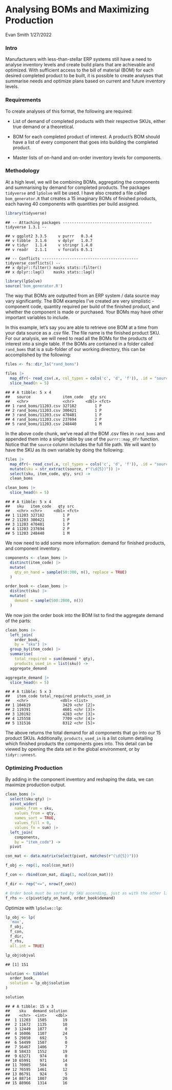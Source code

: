 Analysing BOMs and Maximizing Production
================
Evan Smith
1/27/2022

### Intro

Manufacturers with less-than-stellar ERP systems still have a need to
analyse inventory levels and create build plans that are achievable and
optimized. With sufficient access to the bill of material (BOM) for each
desired completed product to be built, it is possible to create analyses
that summarise needs and optimize plans based on current and future
inventory levels.

### Requirements

To create analyses of this format, the following are required:

-   List of demand of completed products with their respective SKUs,
    either true demand or a theoretical.

-   BOM for each completed product of interest. A product’s BOM should
    have a list of every component that goes into building the completed
    product.

-   Master lists of on-hand and on-order inventory levels for
    components.

### Methodology

At a high level, we will be combining BOMs, aggregating the components
and summarising by demand for completed products. The packages
`tidyverse` and `lpSolve` will be used. I have also created a file
called `bom_generator.R` that creates a 15 imaginary BOMs of finished
products, each having 40 components with quantities per build assigned.

``` r
library(tidyverse)
```

    ## -- Attaching packages --------------------------------------- tidyverse 1.3.1 --

    ## v ggplot2 3.3.5     v purrr   0.3.4
    ## v tibble  3.1.6     v dplyr   1.0.7
    ## v tidyr   1.1.4     v stringr 1.4.0
    ## v readr   2.1.1     v forcats 0.5.1

    ## -- Conflicts ------------------------------------------ tidyverse_conflicts() --
    ## x dplyr::filter() masks stats::filter()
    ## x dplyr::lag()    masks stats::lag()

``` r
library(lpSolve)
source('bom_generator.R')
```

The way that BOMs are outputted from an ERP system / data source may
vary significantly. The BOM examples I’ve created are very simplistic -
component code, quantity required per build of the finished product, and
whether the component is made or purchased. Your BOMs may have other
important variables to include.

In this example, let’s say you are able to retrieve one BOM at a time
from your data source as a .csv file. The file name is the finished
product SKU. For our analysis, we will need to read all the BOMs for the
products of interest into a single table. If the BOMs are contained in a
folder called `rand_boms` that is a sub-folder of our working directory,
this can be accomplished by the following:

``` r
files <- fs::dir_ls("rand_boms")

files |> 
  map_dfr(~ read_csv(.x, col_types = cols('c', 'd', 'f')), .id = "source") |> 
  slice_head(n = 5)
```

    ## # A tibble: 5 x 4
    ##   source              item_code   qty src  
    ##   <chr>               <chr>     <dbl> <fct>
    ## 1 rand_boms/11203.csv 327182        1 P    
    ## 2 rand_boms/11203.csv 300421        1 P    
    ## 3 rand_boms/11203.csv 470481        1 P    
    ## 4 rand_boms/11203.csv 237694        2 P    
    ## 5 rand_boms/11203.csv 248440        1 M

In the above code chunk, we’ve read all the BOM .csv files in
`rand_boms` and appended them into a single table by use of the
`purrr::map_dfr` function. Notice that the `source` column includes the
full file path. We will want to have the SKU as its own variable by
doing the following:

``` r
files |> 
  map_dfr(~ read_csv(.x, col_types = cols('c', 'd', 'f')), .id = "source") |>
  mutate(sku = str_extract(source, r"(\d{5})")) |> 
  select(sku, item_code, qty, src) ->
  clean_boms

clean_boms |> 
  slice_head(n = 5)
```

    ## # A tibble: 5 x 4
    ##   sku   item_code   qty src  
    ##   <chr> <chr>     <dbl> <fct>
    ## 1 11203 327182        1 P    
    ## 2 11203 300421        1 P    
    ## 3 11203 470481        1 P    
    ## 4 11203 237694        2 P    
    ## 5 11203 248440        1 M

We now need to add some more information: demand for finished products,
and component inventory.

``` r
components <- clean_boms |> 
  distinct(item_code) |> 
  mutate(
    qty_on_hand = sample(50:300, n(), replace = TRUE)
  )

order_book <- clean_boms |> 
  distinct(sku) |> 
  mutate(
    demand = sample(500:2000, n())
  )
```

We now join the order book into the BOM list to find the aggregate
demand of the parts:

``` r
clean_boms |> 
  left_join(
    order_book,
    by = "sku") |> 
  group_by(item_code) |> 
  summarise(
    total_required = sum(demand * qty),
    products_used_in = list(sku)) ->
  aggregate_demand

aggregate_demand |> 
  slice_head(n = 5)
```

    ## # A tibble: 5 x 3
    ##   item_code total_required products_used_in
    ##   <chr>              <dbl> <list>          
    ## 1 104619              3429 <chr [2]>       
    ## 2 119391              4601 <chr [3]>       
    ## 3 120192              4283 <chr [3]>       
    ## 4 125558              7709 <chr [4]>       
    ## 5 131516              8312 <chr [5]>

The above returns the total demand for all components that go into our
15 product SKUs. Additionally, `products_used_in` is a list column
detailing which finished products the components goes into. This detail
can be viewed by opening the data set in the global environment, or by
`tidyr::unnest`.

### Optimizing Production

By adding in the component inventory and reshaping the data, we can
maximize production output.

``` r
clean_boms |> 
  select(sku:qty) |> 
  pivot_wider(
    names_from = sku,
    values_from = qty,
    names_sort = TRUE,
    values_fill = 0,
    values_fn = sum) |> 
  left_join(
    components,
    by = "item_code") ->
  pivot

con_mat <- data.matrix(select(pivot, matches(r"(\d{5})")))

f_obj <- rep(1, ncol(con_mat))

f_con <- rbind(con_mat, diag(1, ncol(con_mat)))

f_dir <- rep("<=", nrow(f_con))

# Order book must be sorted by SKU ascending, just as with the other lists.
f_rhs <- c(pivot$qty_on_hand, order_book$demand)
```

Optimize with `lpSolve::lp`:

``` r
lp_obj <- lp(
  'max',
  f_obj,
  f_con,
  f_dir,
  f_rhs,
  all.int = TRUE)

lp_obj$objval
```

    ## [1] 151

``` r
solution <- tibble(
  order_book,
  solution = lp_obj$solution
)

solution
```

    ## # A tibble: 15 x 3
    ##    sku   demand solution
    ##    <chr>  <int>    <dbl>
    ##  1 11203   1585       19
    ##  2 11672   1135       10
    ##  3 12449   1877        0
    ##  4 16006   1107       24
    ##  5 29850    692        5
    ##  6 54499   1507        0
    ##  7 56467   1406        7
    ##  8 58433   1552       19
    ##  9 63271    974        0
    ## 10 65991    971       14
    ## 11 70905    504        0
    ## 12 76595   1461       12
    ## 13 86791    924        5
    ## 14 88714   1807       20
    ## 15 88966   1314       16
